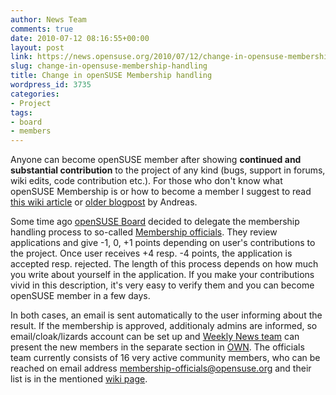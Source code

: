 ```yaml
---
author: News Team
comments: true
date: 2010-07-12 08:16:55+00:00
layout: post
link: https://news.opensuse.org/2010/07/12/change-in-opensuse-membership-handling/
slug: change-in-opensuse-membership-handling
title: Change in openSUSE Membership handling
wordpress_id: 3735
categories:
- Project
tags:
- board
- members
---
```


Anyone can become openSUSE member after showing **continued and substantial contribution** to the project of any kind (bugs, support in forums, wiki edits, code contribution etc.). For those who don't know what openSUSE Membership is or how to become a member I suggest to read [this wiki article](//wiki.opensuse.org/openSUSE:Members) or [older blogpost](//lizards.opensuse.org/2008/09/25/opensuse-membership-applications/) by Andreas.




Some time ago [openSUSE Board](//wiki.opensuse.org/openSUSE:Board) decided to delegate the membership handling process to so-called [Membership officials](//wiki.opensuse.org/openSUSE:Membership_officials). They review applications and give -1, 0, +1 points depending on user's contributions to the project. Once user receives +4 resp. -4 points, the application is accepted resp. rejected. The length of this process depends on how much you write about yourself in the application. If you make your contributions vivid in this description, it's very easy to verify them and you can become openSUSE member in a few days.




In both cases, an email is sent automatically to the user informing about the result. If the membership is approved, additionaly admins are informed, so email/cloak/lizards account can be set up and [Weekly News team](//wiki.opensuse.org/openSUSE:Weekly_news_team) can present the new members in the separate section in [OWN](//wiki.opensuse.org/Weekly_news). The officials team currently consists of 16 very active community members, who can be reached on email address membership-officials@opensuse.org and their list is in the mentioned [wiki page](//wiki.opensuse.org/openSUSE:Membership_officials).
